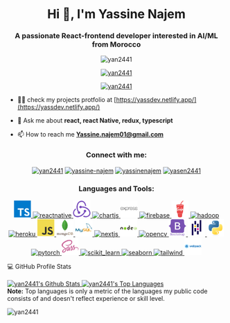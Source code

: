 <h1 align="center">Hi 👋, I'm Yassine Najem</h1>
<h3 align="center">A passionate React-frontend developer interested in AI/ML from Morocco</h3>

<p align="center"> <img src="https://komarev.com/ghpvc/?username=yan2441&label=Profile%20view&color=b40e0e&style=flat" alt="yan2441" /> </p>

<p align="center"> <a href="https://twitter.com/yan2441" target="blank"><img src="https://img.shields.io/twitter/follow/yan2441?logo=twitter&style=for-the-badge" alt="yan2441" /></a> </p>

<p align="center"> <a href="https://github.com/ryo-ma/github-profile-trophy"><img src="https://github-profile-trophy.vercel.app/?username=yan2441&theme=algolia&column=7&margin-w=15&margin-h=15" alt="yan2441" /></a> </p>

- 👨‍💻 check my projects protfolio at [https://yassdev.netlify.app/](https://yassdev.netlify.app/)

- 💬 Ask me about **react, react Native, redux, typescript**

- 📫 How to reach me **Yassine.najem01@gmail.com**

<h3 align="center">Connect with me:</h3>
<p align="center">
<a href="https://twitter.com/yan2441" target="blank"><img align="center" src="https://raw.githubusercontent.com/rahuldkjain/github-profile-readme-generator/master/src/images/icons/Social/twitter.svg" alt="yan2441" height="30" width="40" /></a>
<a href="https://linkedin.com/in/yassine-najem" target="blank"><img align="center" src="https://raw.githubusercontent.com/rahuldkjain/github-profile-readme-generator/master/src/images/icons/Social/linked-in-alt.svg" alt="yassine-najem" height="30" width="40" /></a>
<a href="https://kaggle.com/yassinenajem" target="blank"><img align="center" src="https://raw.githubusercontent.com/rahuldkjain/github-profile-readme-generator/master/src/images/icons/Social/kaggle.svg" alt="yassinenajem" height="30" width="40" /></a>
<a href="https://www.leetcode.com/yasen2441" target="blank"><img align="center" src="https://raw.githubusercontent.com/rahuldkjain/github-profile-readme-generator/master/src/images/icons/Social/leet-code.svg" alt="yasen2441" height="30" width="40" /></a>
</p>

<h3 align="center">Languages and Tools:</h3>
<p align="center"> 
  </a> <a href="https://www.typescriptlang.org/" target="_blank" rel="noreferrer"> <img src="https://raw.githubusercontent.com/devicons/devicon/master/icons/typescript/typescript-original.svg" alt="typescript" width="40" height="40"/> </a>
  <a href="https://reactnative.dev/" target="_blank" rel="noreferrer"> <img src="https://reactnative.dev/img/header_logo.svg" alt="reactnative" width="40" height="40"/> </a> <a href="https://redux.js.org" target="_blank" rel="noreferrer"> <img src="https://raw.githubusercontent.com/devicons/devicon/master/icons/redux/redux-original.svg" alt="redux" width="40" height="40"/> </a> <a href="https://www.chartjs.org" target="_blank" rel="noreferrer"> <img src="https://www.chartjs.org/media/logo-title.svg" alt="chartjs" width="40" height="40"/> </a> <a href="https://expressjs.com" target="_blank" rel="noreferrer"> <img src="https://raw.githubusercontent.com/devicons/devicon/master/icons/express/express-original-wordmark.svg" alt="express" width="40" height="40"/> </a> <a href="https://firebase.google.com/" target="_blank" rel="noreferrer"> <img src="https://www.vectorlogo.zone/logos/firebase/firebase-icon.svg" alt="firebase" width="40" height="40"/> </a> <a href="https://gulpjs.com" target="_blank" rel="noreferrer"> <img src="https://raw.githubusercontent.com/devicons/devicon/master/icons/gulp/gulp-plain.svg" alt="gulp" width="40" height="40"/> </a> <a href="https://hadoop.apache.org/" target="_blank" rel="noreferrer"> <img src="https://www.vectorlogo.zone/logos/apache_hadoop/apache_hadoop-icon.svg" alt="hadoop" width="40" height="40"/> </a> <a href="https://heroku.com" target="_blank" rel="noreferrer"> <img src="https://www.vectorlogo.zone/logos/heroku/heroku-icon.svg" alt="heroku" width="40" height="40"/> </a> <a href="https://developer.mozilla.org/en-US/docs/Web/JavaScript" target="_blank" rel="noreferrer"> <img src="https://raw.githubusercontent.com/devicons/devicon/master/icons/javascript/javascript-original.svg" alt="javascript" width="40" height="40"/> </a> <a href="https://www.mongodb.com/" target="_blank" rel="noreferrer"> <img src="https://raw.githubusercontent.com/devicons/devicon/master/icons/mongodb/mongodb-original-wordmark.svg" alt="mongodb" width="40" height="40"/> </a> <a href="https://www.mysql.com/" target="_blank" rel="noreferrer"> <img src="https://raw.githubusercontent.com/devicons/devicon/master/icons/mysql/mysql-original-wordmark.svg" alt="mysql" width="40" height="40"/> </a> <a href="https://nextjs.org/" target="_blank" rel="noreferrer"> <img src="https://cdn.worldvectorlogo.com/logos/nextjs-2.svg" alt="nextjs" width="40" height="40"/> </a> <a href="https://nodejs.org" target="_blank" rel="noreferrer"> <img src="https://raw.githubusercontent.com/devicons/devicon/master/icons/nodejs/nodejs-original-wordmark.svg" alt="nodejs" width="40" height="40"/> </a> <a href="https://opencv.org/" target="_blank" rel="noreferrer"> <img src="https://www.vectorlogo.zone/logos/opencv/opencv-icon.svg" alt="opencv" width="40" height="40"/> </a> 
  <a href="https://getbootstrap.com" target="_blank" rel="noreferrer"> <img src="https://raw.githubusercontent.com/devicons/devicon/master/icons/bootstrap/bootstrap-plain-wordmark.svg" alt="bootstrap" width="40" height="40"/> </a>
  <a href="https://pandas.pydata.org/" target="_blank" rel="noreferrer"> <img src="https://raw.githubusercontent.com/devicons/devicon/2ae2a900d2f041da66e950e4d48052658d850630/icons/pandas/pandas-original.svg" alt="pandas" width="40" height="40"/> </a> <a href="https://www.python.org" target="_blank" rel="noreferrer"> <img src="https://raw.githubusercontent.com/devicons/devicon/master/icons/python/python-original.svg" alt="python" width="40" height="40"/> </a> <a href="https://pytorch.org/" target="_blank" rel="noreferrer"> <img src="https://www.vectorlogo.zone/logos/pytorch/pytorch-icon.svg" alt="pytorch" width="40" height="40"/> </a>  <a href="https://sass-lang.com" target="_blank" rel="noreferrer"> <img src="https://raw.githubusercontent.com/devicons/devicon/master/icons/sass/sass-original.svg" alt="sass" width="40" height="40"/> </a> <a href="https://scikit-learn.org/" target="_blank" rel="noreferrer"> <img src="https://upload.wikimedia.org/wikipedia/commons/0/05/Scikit_learn_logo_small.svg" alt="scikit_learn" width="40" height="40"/> </a> <a href="https://seaborn.pydata.org/" target="_blank" rel="noreferrer"> <img src="https://seaborn.pydata.org/_images/logo-mark-lightbg.svg" alt="seaborn" width="40" height="40"/> </a> <a href="https://tailwindcss.com/" target="_blank" rel="noreferrer"> <img src="https://www.vectorlogo.zone/logos/tailwindcss/tailwindcss-icon.svg" alt="tailwind" width="40" height="40"/>  <a href="https://webpack.js.org" target="_blank" rel="noreferrer"> <img src="https://raw.githubusercontent.com/devicons/devicon/d00d0969292a6569d45b06d3f350f463a0107b0d/icons/webpack/webpack-original-wordmark.svg" alt="webpack" width="40" height="40"/> </a> </p>


  <summary>💻 GitHub Profile Stats</summary>
  <br/>
    <a href="https://github.com/anuraghazra/github-readme-stats">
    <img alt="yan2441's Github Stats" src="https://denvercoder1-github-readme-stats.vercel.app/api/?username=yan2441&show_icons=true&count_private=true&theme=github_dark&hide_border=true" height="192px"/>
    </a>
  <a  href="https://github.com/anuraghazra/github-readme-stats">
  <img alt="yan2441's Top Languages" src="https://github-readme-stats.vercel.app/api/top-langs/?username=yan2441&langs_count=8&layout=compact&theme=github_dark&hide_border=true&hide=R" height="192px"/>
  </a>
  <br/>
  <b>Note:</b> Top languages is only a metric of the languages my public code consists of and doesn't reflect experience or skill level.
<br/>


<a style="margin: auto; display: block;" ><img style="margin: auto; display: block;" src="https://github-readme-streak-stats.herokuapp.com/?user=yan2441&theme=algolia&hide_border=true&date_format=M%20j%5B%2C%20Y%5D&sideLabels=396AE8&fire=DD690D&dates=C3D0D8&background=0D1117&stroke=64A2FC&ring=568BD8&currStreakNum=C3D0D8&sideNums=C3D0D8&currStreakLabel=64A2FC" alt="yan2441" /></a>
